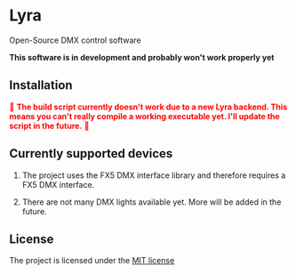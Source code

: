 # Lyra

Open-Source DMX control software

**This software is in development and probably won't work properly yet**

## Installation

<span style="color:red">🚨 **The build script currently doesn't work due to a new Lyra backend. This means you can't really compile a working executable yet. I'll update the script in the future.** 🚨</span>

## Currently supported devices

1. The project uses the FX5 DMX interface library and therefore requires a FX5 DMX interface.

2. There are not many DMX lights available yet. More will be added in the future.

## License

The project is licensed under the [MIT license](LICENSE)
